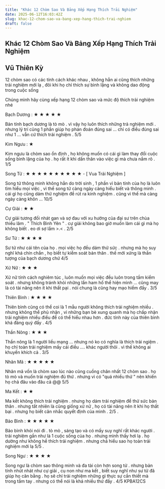 ```yaml
---
title: "Khác 12 Chòm Sao Và Bảng Xếp Hạng Thích Trải Nghiệm"
date: 2025-06-12T16:03:42Z
slug: khac-12-chom-sao-va-bang-xep-hang-thich-trai-nghiem
draft: false
---
```


## Khác 12 Chòm Sao Và Bảng Xếp Hạng Thích Trải Nghiệm

## Vũ Thiên Kỳ

12 chòm sao có các tính cách khác nhau , không hẳn ai cũng thích những trải nghiệm mới lạ , đôi khi họ chỉ thích sự bình lặng và không dao động trong cuộc sống
 
 Chúng mình hãy cùng xếp hạng 12 chòm sao và mức độ thích trải nghiệm nhé 
 
 
Bạch Dương : ★ ★ ★ ★ ★
 
Bản tính bạch dương là tò mò . vì vậy họ luôn thích những trả nghiệm mới . nhưng lý trí cũng 1 phần giúp họ phán đoán đúng sai ... chỉ có điều đúng sai như 1 ... vẫn cứ thích trải nghiệm  . 5/5
 
 
 
Kim Ngưu : ★
 
Kim ngưu là chòm sao ổn định , họ không muốn có cái gì làm thay đổi cuộc sống bình lặng của họ . họ rất ít khi dấn thân vào việc gì mà chưa nắm rõ . 1/5
 
 
 
Song Tử : ★ ★ ★ ★ ★ ★ ★ ★ ★ ★ - [ Vua Trải Nghiệm ]
 
Song tử thông minh không hẳn do trời sinh , 1 phần vì bản tính của họ là luôn tìm hiểu mọi việc , vì thế song tử càng ngày càng hiểu biết và thông minh . cái gì họ cũng dám thử nghiệm để rút ra kinh nghiệm . cũng vì thế mà càng ngày càng khôn ... 10/5
 
 
 
Cự Giải : ★ ★
 
Cự giải tương đối nhát gan và sợ đau  với xu hướng của đại sư trên chùa thiếu lâm . " Thích Bình Yên " . cự giải không bao giờ muốn làm cái gì mà họ không biết . eo ơi sợ lắm >.< . 2/5
 
 
 
Sư Tử : ★ ★ ★ ★
 
Sư tử như cái tên của họ . mọi việc họ đều dám thử sức . nhưng mà họ suy nghĩ khá chín chắn , họ biết tự kiểm soát bản thân . thế mới xứng là thần tượng của bạch dương chứ  4/5
 
 
 
Xử Nữ : ★ ★ ★
 
Xử nữ tính cách nghiêm túc , luôn muốn mọi việc đều luôn trong tầm kiểm soát . nhưng không tránh khỏi những lần ham hố thể hiện mình ... cũng may là có tài năng nên ít khi thất pại . nói chung là cũng hay mạo hiểm đấy . 3/5
 
 
 
Thiên Bình : ★ ★ ★ ★
 
Thiên bình cũng có thể coi là 1 mẫu người không thích trải nghiệm nhiều . nhưng không thể phủ nhận , vì những bạn bè xung quanh mà họ chấp nhận trải nghiệm nhiều điều để có thể hiểu nhau hơn . đức tính này của thiên bình khá đáng quý đấy . 4/5
 
 
 
Thần Nông : ★ ★ ★
 
Thần nông là 1 người liều mạng ... nhưng nó ko có nghĩa là thích trải ngiệm . họ chỉ toàn trải nghiệm mấy cái điều .... khác người thôi . vì thế không ai khuyến khích cả . 3/5
 
 
 
Nhân Mã : ★ ★ ★ ★ ★
 
Nhân mã vốn là chòm sao lúc nào cũng cuồng chân nhất 12 chòm sao . họ tò mò và muốn trải nghiệm đủ thứ . nhưng vì có "quá nhiều thứ " nên khiến họ chả đâu vào đâu cả @@ 5/5
 
 
 
Ma Kết : ★ ★
 
Ma kết không thích trải nghiệm . nhưng họ dám trải nghiệm để thử sức bản thân . nhưng tất nhiên là cũng giống xử nữ , họ có tài năng nên ít khi họ thất bại . nhưng họ biết cân nhắc quyết định của mình . 2/5 .
 
 
 
Bảo Bình : ★ ★ ★ ★ ★
 
Bảo bình khỏi nói đi . tò mò , sáng tạo và có mấy suy nghĩ rất khác người . trải nghiệm gần như là 1 cuộc sống của họ . nhưng mình thấy hơi lạ . họ dường như không hề thích trải nghiệm . nhưng chả hiểu sao họ toàn trải nghiệm mới lạ  5/5 .
 
 
 
Song Ngư : ★ ★ ★ ★
 
Song ngư là chòm sao thông minh và đa tài còn hơn song tử . nhưng bản tính nhút nhát như cự giải , cụ non như ma kết , biết suy nghĩ như sư tử đã giúp họ cân bằng . họ sẽ chỉ trải nghiệm những gì thực sự cần thiết mà trong tầm tay . nhưng có thể nói là khá nhiều thứ đấy . 4/5
KPBA12CS